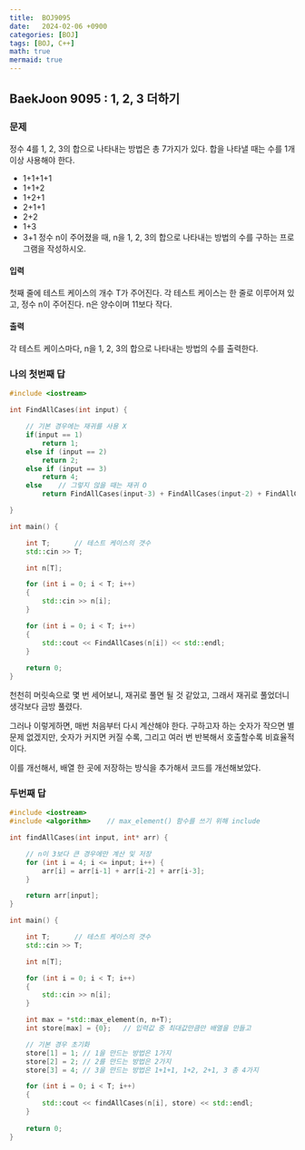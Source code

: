 ```yaml
---
title:  BOJ9095
date:   2024-02-06 +0900
categories: [BOJ]
tags: [BOJ, C++]
math: true
mermaid: true
---
```


## BaekJoon 9095 : 1, 2, 3 더하기

### 문제 

정수 4를 1, 2, 3의 합으로 나타내는 방법은 총 7가지가 있다. 합을 나타낼 때는 수를 1개 이상 사용해야 한다.

- 1+1+1+1
- 1+1+2
- 1+2+1
- 2+1+1
- 2+2
- 1+3
- 3+1
정수 n이 주어졌을 때, n을 1, 2, 3의 합으로 나타내는 방법의 수를 구하는 프로그램을 작성하시오.

#### 입력
첫째 줄에 테스트 케이스의 개수 T가 주어진다. 각 테스트 케이스는 한 줄로 이루어져 있고, 정수 n이 주어진다. n은 양수이며 11보다 작다.

#### 출력 
각 테스트 케이스마다, n을 1, 2, 3의 합으로 나타내는 방법의 수를 출력한다.

### 나의 첫번째 답

```cpp
#include <iostream>

int FindAllCases(int input) {

    // 기본 경우에는 재귀를 사용 X
    if(input == 1)
        return 1;
    else if (input == 2)
        return 2;
    else if (input == 3)
        return 4;
    else    // 그렇지 않을 때는 재귀 O
        return FindAllCases(input-3) + FindAllCases(input-2) + FindAllCases(input-1);

}

int main() {

    int T;      // 테스트 케이스의 갯수
    std::cin >> T;

    int n[T];

    for (int i = 0; i < T; i++)
    {
        std::cin >> n[i];
    }

    for (int i = 0; i < T; i++)
    {
        std::cout << FindAllCases(n[i]) << std::endl;
    }
    
    return 0;
}
```

천천히 머릿속으로 몇 번 세어보니, 재귀로 풀면 될 것 같았고, 그래서 재귀로 풀었더니 생각보다 금방 풀렸다.

그러나 이렇게하면, 매번 처음부터 다시 계산해야 한다. 구하고자 하는 숫자가 작으면 별 문제 없겠지만, 숫자가 커지면 커질 수록, 그리고 여러 번 반복해서 호출할수록 비효율적이다.

이를 개선해서, 배열 한 곳에 저장하는 방식을 추가해서 코드를 개선해보았다.


### 두번째 답

``` cpp
#include <iostream>
#include <algorithm>    // max_element() 함수를 쓰기 위해 include

int findAllCases(int input, int* arr) {

    // n이 3보다 큰 경우에만 계산 및 저장
    for (int i = 4; i <= input; i++) {
        arr[i] = arr[i-1] + arr[i-2] + arr[i-3];
    }

    return arr[input];   
}

int main() {

    int T;      // 테스트 케이스의 갯수
    std::cin >> T;

    int n[T];

    for (int i = 0; i < T; i++)
    {
        std::cin >> n[i];
    }

    int max = *std::max_element(n, n+T);
    int store[max] = {0};   // 입력값 중 최대값만큼만 배열을 만들고

    // 기본 경우 초기화
    store[1] = 1; // 1을 만드는 방법은 1가지
    store[2] = 2; // 2를 만드는 방법은 2가지
    store[3] = 4; // 3을 만드는 방법은 1+1+1, 1+2, 2+1, 3 총 4가지

    for (int i = 0; i < T; i++)
    {
        std::cout << findAllCases(n[i], store) << std::endl;
    }
    
    return 0;
}
```